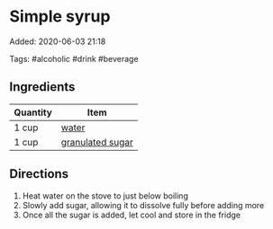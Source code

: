 # Simple syrup

Added: 2020-06-03 21:18

Tags: #alcoholic #drink #beverage

## Ingredients

| Quantity | Item                                                   |
| -------- | ------------------------------------------------------ |
| 1 cup    | [water](../Ingredients/water.md)                       |
| 1 cup    | [granulated sugar](../Ingredients/granulated%20sugar.md) |

## Directions

1. Heat water on the stove to just below boiling
2. Slowly add sugar, allowing it to dissolve fully before adding more
3. Once all the sugar is added, let cool and store in the fridge
